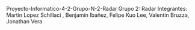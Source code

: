 Proyecto-Informatico-4-2-Grupo-N-2-Radar
Grupo 2: Radar Integrantes: Martin Lopez Schillaci , Benjamin Ibañez, Felipe Kuo Lee, Valentin Bruzza, Jonathan Vera
